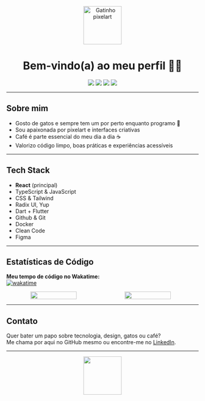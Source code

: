 <p align="center">
  <img src="https://media.giphy.com/media/v6aOjy0Qo1fIA/giphy.gif" width="100" alt="Gatinho pixelart"/>
</p>

<h1 align="center">Bem-vindo(a) ao meu perfil 👩‍💻</h1>

<p align="center">
  <img src="https://img.shields.io/badge/React-20232a?style=flat-square&logo=react&logoColor=61dafb"/>
  <img src="https://img.shields.io/badge/Pixelart-E7B5F9?style=flat-square"/>
  <img src="https://img.shields.io/badge/Coffee-C0ffee?style=flat-square"/>
  <img src="https://img.shields.io/badge/Cats-ffe4e1?style=flat-square"/>
</p>

---

## Sobre mim

- Gosto de gatos e sempre tem um por perto enquanto programo 🐾
- Sou apaixonada por pixelart e interfaces criativas
- Café é parte essencial do meu dia a dia ☕
- Valorizo código limpo, boas práticas e experiências acessíveis

---

## Tech Stack

- **React** (principal)
- TypeScript & JavaScript
- CSS & Tailwind
- Radix UI, Yup
- Dart + Flutter
- Github & Git
- Docker
- Clean Code
- Figma

---

## Estatísticas de Código

**Meu tempo de código no Wakatime:**  
[![wakatime](https://wakatime.com/badge/user/018bde36-6376-448e-be16-24872a369acf.svg)](https://wakatime.com/@018bde36-6376-448e-be16-24872a369acf)

<div align="center" style="display: flex; align-items: flex-end;">
  <img src="https://wakatime.com/share/@mareanxr/7faead06-d6a7-484e-8a1d-8b0e10e76dcc.svg" width="49%" style="vertical-align: center;"/>
  <img src="https://wakatime.com/share/@mareanxr/cd0d9fa9-8c19-4328-9163-2b80fdeeca44.svg" width="49%" style="vertical-align: center;"/>
</div>

---

## Contato

Quer bater um papo sobre tecnologia, design, gatos ou café?  
Me chama por aqui no GitHub mesmo ou encontre-me no [LinkedIn](https://www.linkedin.com/in/seu-linkedin-aqui).

---

<p align="center">
  <img src="https://media.giphy.com/media/sIIhZliB2McAo/giphy.gif" width="100"/>
</p>

